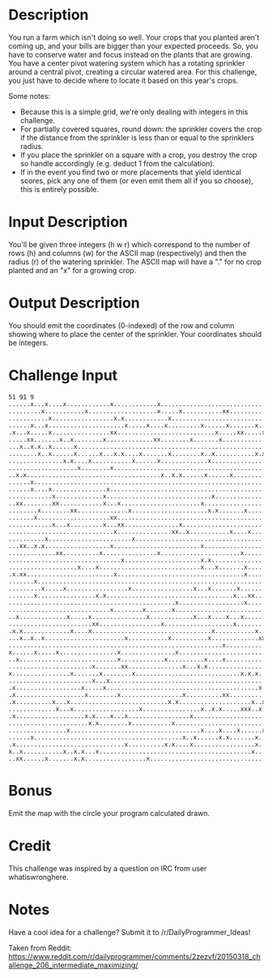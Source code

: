 # Description

You run a farm which isn't doing so well. Your crops that you planted aren't coming up, and your bills are bigger than your expected proceeds. So, you have to conserve water and focus instead on the plants that are growing. You have a center pivot watering system which has a rotating sprinkler around a central pivot, creating a circular watered area. For this challenge, you just have to decide where to locate it based on this year's crops. 

Some notes:

* Because this is a simple grid, we're only dealing with integers in this challenge. 
* For partially covered squares, round down: the sprinkler covers the crop if the distance from the sprinkler is less than or equal to the sprinklers radius. 
* If you place the sprinkler on a square with a crop, you destroy the crop so handle accordingly (e.g. deduct 1 from the calculation). 
* If in the event you find two or more placements that yield identical scores, pick any one of them (or even emit them all if you so choose), this is entirely possible. 

# Input Description

You'll be given three integers (h w r) which correspond to the number of rows (h) and columns (w) for the ASCII map (respectively) and then the radius (r) of the watering sprinkler. The ASCII map will have a "." for no crop planted and an "x" for a growing crop.

# Output Description

You should emit the coordinates (0-indexed) of the row and column showing where to place the center of the sprinkler. Your coordinates should be integers. 

# Challenge Input

    51 91 9
    ......x...x....x............x............x.................................x...............
    .........x...........x...................x.....x...........xx.............x................
    ...........x.................x.x............x..........................x................x..
    ......x...x.....................x.....x....x.........x......x.......x...x..................
    .x...x.....x................xx...........................x.....xx.....x............x.......
    .....xx.......x..x........x.............xx........x.......x.....................x.......x..
    ...x..x.x..x......x..............................................................x...x.....
    ........x..x......x......x...x.x....x.......x........x..x...........x.x...x..........xx....
    ...............x.x....x...........x......x.............x..........................x........
    ...................x........x..............................................................
    ..x.x.....................................x..x.x......x......x.............................
    ......x.............................................................................x..x...
    ......x....x...............x...............................................................
    ............x.............x.............................x...............x................x.
    ..xx........xx............x...x......................x.....................................
    ........x........xx..............x.....................x.x.......x........................x
    .......x....................xx.............................................................
    ............x...x.........x...xx...............x...........................................
    .............................x...............xx..x...........x....x........x...x.......x.x.
    ..........x.......................x.....................................x..................
    ...xx..x.x..................x........................x.....................x..x.......x....
    .............xx..........x...............x......................x.........x.........x....x.
    ...............................x.....................x.x...................................
    ...................x....x............................x...x.......x.............x....x.x....
    .x.xx........................x...................................x.....x.......xx..........
    .......x...................................................................................
    .........x.....x.................x.................x...x.......x..................x........
    .......x................x.x...................................x...xx....x.....x...x........
    ..............................................x..................x.........................
    ............................x........x.......x............................................x
    ..x.............x.....x...............x............x...x....x...x..........................
    .......................xx.................x...................x...................x.......x
    .x.x.............x....x.................................x...........x..x..........x.....x..
    ...x..x..x......................x...........x..........x.............xxx....x..........x...
    ...........................................................x...............................
    x......x.....x................x...............x....................................x.......
    ..x...........................x............x..........x....x..............................x
    .......................x.......xx...............x...x.x.................x..x............x..
    x................x.......x........x.............................x.x.x...................x.x
    .......................x...x.......................................................x.......
    .x..................x.....x..........................................x...........x.........
    .x...................x........x.................x..........xx..................x..x........
    .x..........x...x...........................x.x....................x..x.......x............
    .............x...x..................x................x..x.x.....xxx..x...xx..x.............
    .x...................x.x....x...x.................x.............................x.....x....
    ......................x.x........x...........x...................................x......x..
    ................x....................................x....x....x......x..............x..x..
    ......x.........................................x..x......x.x.......x......................
    .x..............................x..........x.x....x.................x......................
    x..x...........x..x.x...x..........................................x..............xx.......
    ..xx......x.......x.x.................x......................................x.............

# Bonus

Emit the map with the circle your program calculated drawn. 

# Credit

This challenge was inspired by a question on IRC from user whatiswronghere. 

# Notes 

Have a cool idea for a challenge? Submit it to /r/DailyProgrammer_Ideas!


Taken from Reddit: https://www.reddit.com/r/dailyprogrammer/comments/2zezvf/20150318_challenge_206_intermediate_maximizing/